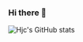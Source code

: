 ### Hi there 👋

![Hjc's GitHub stats](https://github-readme-stats.vercel.app/api?username=hjc0930&count_private=true&show_icons=true&hide=stars,commits,prs,issues,contribs)

<!--
**hjc0930/hjc0930** is a ✨ _special_ ✨ repository because its `README.md` (this file) appears on your GitHub profile.

Here are some ideas to get you started:

- 🔭 I’m currently working on ...
- 🌱 I’m currently learning ...
- 👯 I’m looking to collaborate on ...
- 🤔 I’m looking for help with ...
- 💬 Ask me about ...
- 📫 How to reach me: ...
- 😄 Pronouns: ...
- ⚡ Fun fact: ...
-->
